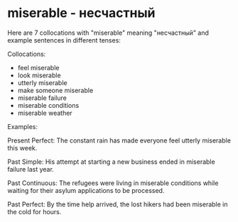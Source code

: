 # miserable - несчастный

Here are 7 collocations with "miserable" meaning "несчастный" and example sentences in different tenses:

Collocations:
- feel miserable
- look miserable
- utterly miserable
- make someone miserable
- miserable failure
- miserable conditions
- miserable weather

Examples:

Present Perfect: The constant rain has made everyone feel utterly miserable this week.

Past Simple: His attempt at starting a new business ended in miserable failure last year.

Past Continuous: The refugees were living in miserable conditions while waiting for their asylum applications to be processed.

Past Perfect: By the time help arrived, the lost hikers had been miserable in the cold for hours.
